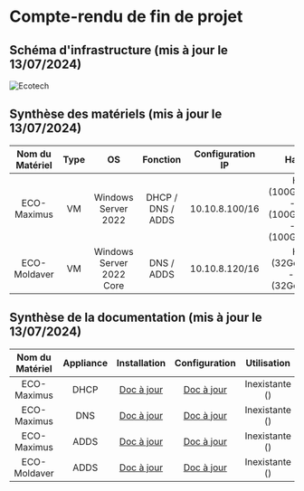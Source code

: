 # Compte-rendu de fin de projet

## Schéma d'infrastructure (mis à jour le 13/07/2024)

![Ecotech](/S20/ressource/Schema_Infra.PNG)

## Synthèse des matériels (mis à jour le 13/07/2024)

| Nom du Matériel | Type | OS | Fonction | Configuration IP | Hard Disk | RAM |
| :-: | :-: | :-: | :-: | :-: | :-: | :-: |
| ECO-Maximus | VM | Windows Server 2022 | DHCP / DNS / ADDS | 10.10.8.100/16 | HDD 1 (100Go/0Go/0%) - HDD2 (100Go/0Go/0%) - HDD3 (100Go/0Go/0%) | 8Go/67% |
| ECO-Moldaver | VM | Windows Server 2022 Core | DNS / ADDS | 10.10.8.120/16 | HDD 1 (32Go/0Go/0%) - HDD 2 (32Go/0Go/0%) | 2Go/44% |

## Synthèse de la documentation (mis à jour le 13/07/2024)

| Nom du Matériel | Appliance | Installation | Configuration | Utilisation |
| :-: | :-: | :-: | :-: | :-: |
| ECO-Maximus | DHCP | [Doc à jour](/S09/annex/DHCP_WinServGUI.md) | [Doc à jour](/S09/annex/DHCP_WinServGUI.md) | Inexistante () |
| ECO-Maximus | DNS | [Doc à jour](/S09/annex/DNS_WinServGUI.md) | [Doc à jour](/S09/annex/DNS_WinServGUI.md) | Inexistante () |
| ECO-Maximus | ADDS | [Doc à jour](/S09/annex/ADDS_WinServGUI.md) | [Doc à jour](/S10/annex/ADDS_Conf_WinServGUI.md) | Inexistante () |
| ECO-Moldaver | ADDS | [Doc à jour](/S10/annex/ADDS_WinServCore.md) | [Doc à jour](/S10/annex/ADDS_WinServCore.md) | Inexistante () |